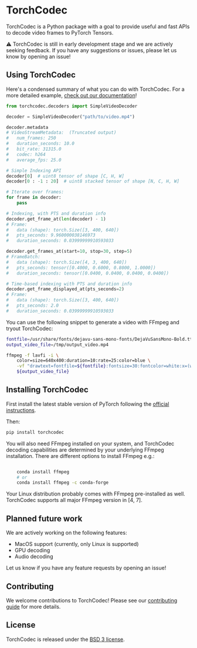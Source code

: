 <!-- TODO_BEFORE_RELEASE Add obvious link to docs and potentially a tag as
well-->

# TorchCodec

TorchCodec is a Python package with a goal to provide useful and fast APIs to
decode video frames to PyTorch Tensors.

⚠️ TorchCodec is still in early development stage and we are actively seeking
feedback. If you have any suggestions or issues, please let us know by opening
an issue!
<!-- TODO_UPDATE_LINK add link to issue tracker -->

## Using TorchCodec

Here's a condensed summary of what you can do with TorchCodec. For a more
detailed example, [check out our
documentation](https://pytorch.org/torchcodec/main/generated_examples/)!

```python
from torchcodec.decoders import SimpleVideoDecoder

decoder = SimpleVideoDecoder("path/to/video.mp4")

decoder.metadata
# VideoStreamMetadata:  (Truncated output)
#   num_frames: 250
#   duration_seconds: 10.0
#   bit_rate: 31315.0
#   codec: h264
#   average_fps: 25.0

# Simple Indexing API
decoder[0]  # uint8 tensor of shape [C, H, W]
decoder[0 : -1 : 20]  # uint8 stacked tensor of shape [N, C, H, W]

# Iterate over frames:
for frame in decoder:
    pass

# Indexing, with PTS and duration info
decoder.get_frame_at(len(decoder) - 1)
# Frame:
#   data (shape): torch.Size([3, 400, 640])
#   pts_seconds: 9.960000038146973
#   duration_seconds: 0.03999999910593033

decoder.get_frames_at(start=10, stop=30, step=5)
# FrameBatch:
#   data (shape): torch.Size([4, 3, 400, 640])
#   pts_seconds: tensor([0.4000, 0.6000, 0.8000, 1.0000])
#   duration_seconds: tensor([0.0400, 0.0400, 0.0400, 0.0400])

# Time-based indexing with PTS and duration info
decoder.get_frame_displayed_at(pts_seconds=2)
# Frame:
#   data (shape): torch.Size([3, 400, 640])
#   pts_seconds: 2.0
#   duration_seconds: 0.03999999910593033
```

You can use the following snippet to generate a video with FFmpeg and tryout
TorchCodec:

```bash
fontfile=/usr/share/fonts/dejavu-sans-mono-fonts/DejaVuSansMono-Bold.ttf
output_video_file=/tmp/output_video.mp4

ffmpeg -f lavfi -i \
    color=size=640x400:duration=10:rate=25:color=blue \
    -vf "drawtext=fontfile=${fontfile}:fontsize=30:fontcolor=white:x=(w-text_w)/2:y=(h-text_h)/2:text='Frame %{frame_num}'" \
    ${output_video_file}
```

## Installing TorchCodec

First install the latest stable version of PyTorch following the [official
instructions](https://pytorch.org/get-started/locally/).

Then:

```bash
pip install torchcodec
```
You will also need FFmpeg installed on your system, and TorchCodec decoding
capabilities are determined by your underlying FFmpeg installation. There are
different options to install FFmpeg e.g.:

```bash

    conda install ffmpeg
    # or
    conda install ffmpeg -c conda-forge
```

Your Linux distribution probably comes with FFmpeg pre-installed as well.
TorchCodec supports all major FFmpeg version in [4, 7].


## Planned future work

We are actively working on the following features:

<!-- TODO_UPDATE_LINK link to relevant issues-->
- MacOS support (currently, only Linux is supported)
- GPU decoding
- Audio decoding

Let us know if you have any feature requests by opening an issue!

## Contributing

We welcome contributions to TorchCodec! Please see our [contributing
guide](CONTRIBUTING.md) for more details.

## License

TorchCodec is released under the [BSD 3 license](./LICENSE).
